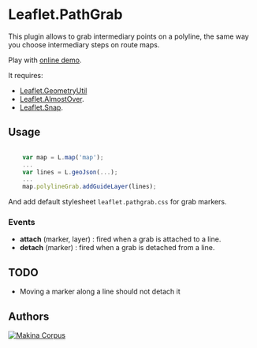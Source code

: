 Leaflet.PathGrab
================

This plugin allows to grab intermediary points on a polyline, the same way
you choose intermediary steps on route maps.

Play with [online demo](http://makinacorpus.github.io/Leaflet.PathGrab/).

It requires:

* [Leaflet.GeometryUtil](https://github.com/makinacorpus/Leaflet.GeometryUtil/)
* [Leaflet.AlmostOver](https://github.com/makinacorpus/Leaflet.AlmostOver/).
* [Leaflet.Snap](https://github.com/makinacorpus/Leaflet.Snap/).

Usage
-----

```javascript

    var map = L.map('map');
    ...
    var lines = L.geoJson(...);
    ...
    map.polylineGrab.addGuideLayer(lines);

```

And add default stylesheet ``leaflet.pathgrab.css`` for grab markers.

### Events ###

* **attach** (marker, layer) : fired when a grab is attached to a line.
* **detach** (marker) : fired when a grab is detached from a line.


TODO
----

* Moving a marker along a line should not detach it


Authors
-------

[![Makina Corpus](http://depot.makina-corpus.org/public/logo.gif)](http://makinacorpus.com)
